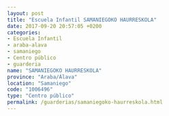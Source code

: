```yaml
---
layout: post
title: "Escuela Infantil SAMANIEGOKO HAURRESKOLA"
date: 2017-09-20 20:57:05 +0200
categories:
- Escuela Infantil
- araba-alava
- samaniego
- Centro público
- guarderia
name: "SAMANIEGOKO HAURRESKOLA"
province: "Araba/Álava"
location: "Samaniego"
code: "1006496"
type: "Centro público"
permalink: /guarderias/samaniegoko-haurreskola.html
---
```


